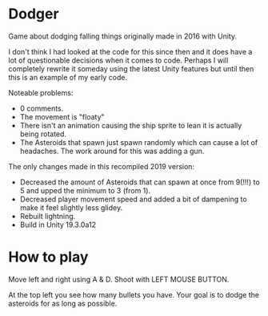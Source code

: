 # Dodger
Game about dodging falling things originally made in 2016 with Unity.

I don't think I had looked at the code for this since then and it does have a lot of questionable decisions when it comes to code. 
Perhaps I will completely rewrite it someday using the latest Unity features but until then this is an example of my early code.

Noteable problems:
- 0 comments.
- The movement is "floaty"
- There isn't an animation causing the ship sprite to lean it is actually being rotated.
- The Asteroids that spawn just spawn randomly which can cause a lot of headaches. The work around for this was adding a gun.

The only changes made in this recompiled 2019 version:
- Decreased the amount of Asteroids that can spawn at once from 9(!!!) to 5 and upped the minimum to 3 (from 1).
- Decreased player movement speed and added a bit of dampening to make it feel slightly less glidey.
- Rebuilt lightning.
- Build in Unity 19.3.0a12

# How to play

Move left and right using A & D.
Shoot with LEFT MOUSE BUTTON.

At the top left you see how many bullets you have. Your goal is to dodge the asteroids for as long as possible.
